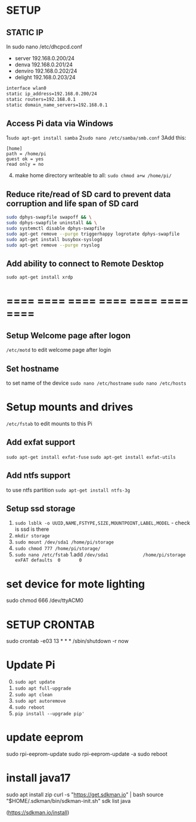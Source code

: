 # SETUP

## STATIC IP

In sudo nano /etc/dhcpcd.conf

* server 192.168.0.200/24
* denva 192.168.0.201/24
* denviro 192.168.0.202/24
* delight 192.168.0.203/24

```bash
interface wlan0
static ip_address=192.168.0.200/24
static routers=192.168.0.1
static domain_name_servers=192.168.0.1
```

## Access Pi data via Windows
1```sudo apt-get install samba```
2```sudo nano /etc/samba/smb.conf```
3Add this:
```
[home]
path = /home/pi
guest ok = yes
read only = no
```
4. make home directory writeable to all: ```sudo chmod a+w /home/pi/```

## Reduce rite/read of SD card to prevent data corruption and life span of SD card

```bash
sudo dphys-swapfile swapoff && \
sudo dphys-swapfile uninstall && \
sudo systemctl disable dphys-swapfile
sudo apt-get remove --purge triggerhappy logrotate dphys-swapfile
sudo apt-get install busybox-syslogd
sudo apt-get remove --purge rsyslog

```

## Add ability to connect to Remote Desktop

`sudo apt-get install xrdp`

# ==== ==== ==== ==== ==== ==== ====

## Setup Welcome page after logon

`/etc/motd` to edit welcome page after login

## Set hostname

to set name of the device
```sudo nano /etc/hostname```
```sudo nano /etc/hosts```


# Setup mounts and drives

`/etc/fstab` to edit mounts to this Pi

## Add exfat support
`sudo apt-get install exfat-fuse`
`sudo apt-get install exfat-utils`

## Add ntfs support
to use ntfs partition
`sudo apt-get install ntfs-3g` 


## Setup ssd storage
1. ``sudo lsblk -o UUID,NAME,FSTYPE,SIZE,MOUNTPOINT,LABEL,MODEL`` - check is ssd is there
2. ``mkdir storage`` 
3. ``sudo mount /dev/sda1 /home/pi/storage``
4. ``sudo chmod 777 /home/pi/storage/`` 
5. ``sudo nano /etc/fstab``
   1.add ``/dev/sda1             /home/pi/storage  exFAT defaults  0       0``


# set device for mote lighting
sudo chmod 666 /dev/ttyACM0  

# SETUP CRONTAB
sudo crontab -e03 13 * * * /sbin/shutdown -r now


# Update Pi

0. `sudo apt update`
1. `sudo apt full-upgrade`
2. `sudo apt clean`
3. `sudo apt autoremove`
4. `sudo reboot`
5.  `pip install --upgrade pip'`


# update eeprom

sudo rpi-eeprom-update
sudo rpi-eeprom-update -a
sudo reboot


# install java17 

sudo apt install zip
curl -s "https://get.sdkman.io" | bash
source "$HOME/.sdkman/bin/sdkman-init.sh"
sdk list java

(https://sdkman.io/install)
